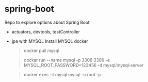 # spring-boot

Repo to explore options about Spring Boot
 - actuators, devtools, testController
 - jpa with MYSQL 
    Install MYSQL docker
    > docker pull mysql
                    
    > docker run --name mysql -p 3306:3306 -e MYSQL_ROOT_PASSWORD=123456 -d mysql/mysql-server
    
    > docker exec -it mysql mysql -u root -p 
 